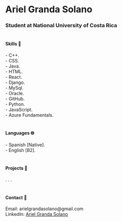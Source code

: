 <h1> Ariel Granda Solano </h1> 
<h3> Student at National University of Costa Rica </h3>

#
<h4> Skills 🧠 </h4>
<p>  
     - C++. <br>
     - CSS. <br>
     - Java. <br>
     - HTML. <br>
     - React. <br>
     - Django. <br> 
     - MySql. <br>
     - Oracle. <br>
     - GitHub. <br>
     - Python. <br>
     - JavaScript. <br>
     - Azure Fundamentals. <br>
</p>

#
<h4> Languages 🌐 </h4>
<p>  
     - Spanish [Native]. <br>
     - English [B2].<br>
</p>

#
<h4> Projects 🎨</h4>
<p>  
     . . .
</p>

#
<h4> Contact 📡 </h4>
<p>  
     Email: arielgrandasolano@gmail.com <br>
     LinkedIn: <a href="https://cr.linkedin.com/in/ariel-granda?trk=profile-badge">Ariel Granda Solano</a> <br>
              
</p>
